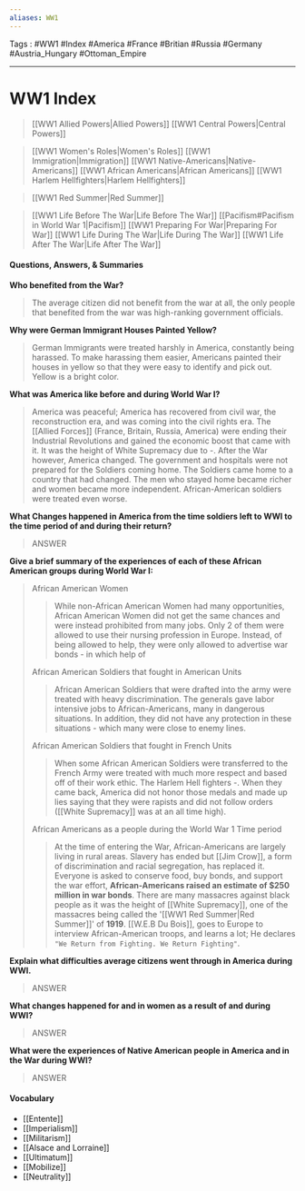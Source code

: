 ```yaml
---
aliases: WW1
---
```

Tags : #WW1 #Index #America #France #Britian #Russia #Germany #Austria_Hungary #Ottoman_Empire
___
# WW1 Index
> [[WW1 Allied Powers|Allied Powers]]
> [[WW1 Central Powers|Central Powers]]

> [[WW1 Women's Roles|Women's Roles]]
> [[WW1 Immigration|Immigration]]
> [[WW1 Native-Americans|Native-Americans]]
> [[WW1 African Americans|African Americans]]
> [[WW1 Harlem Hellfighters|Harlem Hellfighters]]

> [[WW1 Red Summer|Red Summer]]

> [[WW1 Life Before The War|Life Before The War]]
> [[Pacifism#Pacifism in World War 1|Pacifism]]
> [[WW1 Preparing For War|Preparing For War]]
> [[WW1 Life During The War|Life During The War]]
> [[WW1 Life After The War|Life After The War]]
#### Questions, Answers, & Summaries
**Who benefited from the War?**
> The average citizen did not benefit from the war at all, the only people that benefited from the war was high-ranking government officials.

**Why were German Immigrant Houses Painted Yellow?**
>German Immigrants were treated harshly in America, constantly being harassed. To make harassing them easier, Americans painted their houses in yellow so that they were easy to identify and pick out. Yellow is a bright color.

**What was America like before and during World War I?**
>America was peaceful; America has recovered from civil war, the reconstruction era, and was coming into the civil rights era. The [[Allied Forces]] (France, Britain, Russia, America) were ending their Industrial Revolutions and gained the economic boost that came with it. It was the height of White Supremacy due to -.
>After the War however, America changed. The government and hospitals were not prepared for the Soldiers coming home. The Soldiers came home to a country that had changed. The men who stayed home became richer and women became more independent. African-American soldiers were treated even worse.

**What Changes happened in America from the time soldiers left to WWI to the time period of and during their return?**
>ANSWER

**Give a brief summary of the experiences of each of these African American groups during World War I:**
>African American Women
>>While non-African American Women had many opportunities, African American Women did not get the same chances and were instead prohibited from many jobs. Only 2 of them were allowed to use their nursing profession in Europe. Instead, of being allowed to help, they were only allowed to advertise war bonds - in which help of 
>
>African American Soldiers that fought in American Units
>>African American Soldiers that were drafted into the army were treated with heavy discrimination. The generals gave labor intensive jobs to African-Americans, many in dangerous situations. In addition, they did not have any protection in these situations - which many were close to enemy lines.
>
>African American Soldiers that fought in French Units
>>When some African American Soldiers were transferred to the French Army were treated with much more respect and based off of their work ethic. The Harlem Hell fighters -. When they came back, America did not honor those medals and made up lies saying that they were rapists and did not follow orders ([[White Supremacy]] was at an all time high).
>
>African Americans as a people during the World War 1 Time period
>>At the time of entering the War, African-Americans are largely living in rural areas. Slavery has ended but [[Jim Crow]], a form of discrimination and racial segregation, has replaced it. Everyone is asked to conserve food, buy bonds, and support the war effort, **African-Americans raised an estimate of $250 million in war bonds**. There are many massacres against black people as it was the height of [[White Supremacy]], one of the massacres being called the '[[WW1 Red Summer|Red Summer]]' of **1919**. [[W.E.B Du Bois]], goes to Europe to interview African-American troops, and learns a lot; He declares `"We Return from Fighting. We Return Fighting"`.

**Explain what difficulties average citizens went through in America during WWI.**
>ANSWER

**What changes happened for and in women as a result of and during WWI?**
>ANSWER

**What were the experiences of Native American people in America and in the War during WWI?**
>ANSWER

#### Vocabulary
- [[Entente]]
- [[Imperialism]]
- [[Militarism]]
- [[Alsace and Lorraine]]
- [[Ultimatum]]
- [[Mobilize]]
- [[Neutrality]]